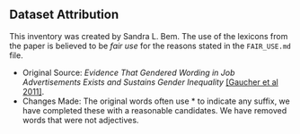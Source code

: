 ## Dataset Attribution
This inventory was created by Sandra L. Bem. The use of the lexicons from the
paper is believed to be *fair use* for the reasons stated in the `FAIR_USE.md`
file.

- Original Source: _Evidence That Gendered Wording in Job Advertisements Exists
and Sustains Gender Inequality_ [[Gaucher et al 2011]](https://ideas.wharton.upenn.edu/wp-content/uploads/2018/07/Gaucher-Friesen-Kay-2011.pdf).
- Changes Made: The original words often use * to indicate any suffix, we have
completed these with a reasonable candidates. We have removed words that were
not adjectives.


